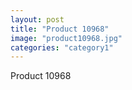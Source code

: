 ```yaml
---
layout: post
title: "Product 10968"
image: "product10968.jpg"
categories: "category1"
---
```

Product 10968
